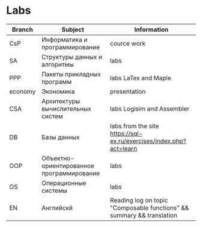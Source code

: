 # Labs


 | Branch | Subject | Information
--------- | --------- | ----------
CsP | Информатика и программирование | cource work
SA | Структуры данных и алгоритмы | labs 
PPP | Пакеты прикладных программ | labs LaTex and Maple 
economy | Экономика | presentation
CSA | Архитектуры вычислительных систем | labs Logisim and Assembler
DB | Базы данных | labs from the site https://sql-ex.ru/exercises/index.php?act=learn
OOP | Объектно-ориентированное программирование | labs 
OS | Операционные системы | labs 
EN | Английскй | Reading log on topic "Composable functions" && summary && translation 